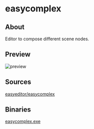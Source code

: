 easycomplex
============

## About

Editor to compose different scene nodes.

## Preview

![preview](preview.jpg?raw=true)

## Sources

[easyeditor/easycomplex](https://github.com/xzrunner/easyeditor/tree/master/easycomplex)

## Binaries

[easycomplex.exe](easycomplex.exe?raw=true)
